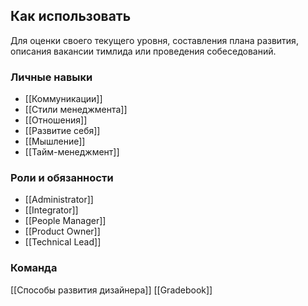 
## Как использовать
Для оценки своего текущего уровня, составления плана развития, описания вакансии тимлида или проведения собеседований. 

### Личные навыки
- [[Коммуникации]] 
- [[Стили менеджмента]] 
- [[Отношения]]
- [[Развитие себя]] 
- [[Мышление]] 
- [[Тайм-менеджмент]] 

### Роли и обязанности
- [[Administrator]] 
- [[Integrator]] 
- [[People Manager]] 
- [[Product Owner]] 
- [[Technical Lead]] 

### Команда
[[Способы развития дизайнера]] 
[[Gradebook]] 

